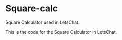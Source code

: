 # Square-calc
Square Calculator used in LetsChat.

This is the code for the Square Calculator in LetsChat.
